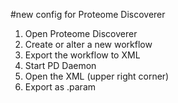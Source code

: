 #new config for Proteome Discoverer

1. Open Proteome Discoverer
2. Create or alter a new workflow
3. Export the workflow to XML
4. Start PD Daemon
5. Open the XML (upper right corner)
6. Export as .param 
